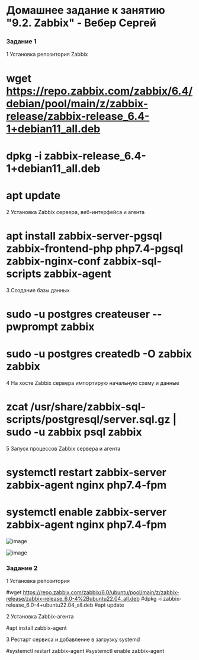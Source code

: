 # Домашнее задание к занятию "9.2. Zabbix" - Вебер Сергей


### Задание 1

1 Установка репозитория Zabbix

# wget https://repo.zabbix.com/zabbix/6.4/debian/pool/main/z/zabbix-release/zabbix-release_6.4-1+debian11_all.deb
# dpkg -i zabbix-release_6.4-1+debian11_all.deb
# apt update

2 Установка Zabbix сервера, веб-интерфейса и агента

# apt install zabbix-server-pgsql zabbix-frontend-php php7.4-pgsql zabbix-nginx-conf zabbix-sql-scripts zabbix-agent

3 Создание базы данных

# sudo -u postgres createuser --pwprompt zabbix
# sudo -u postgres createdb -O zabbix zabbix

4 На хосте Zabbix сервера импортирую начальную схему и данные

# zcat /usr/share/zabbix-sql-scripts/postgresql/server.sql.gz | sudo -u zabbix psql zabbix

5 Запуск процессов Zabbix сервера и агента

# systemctl restart zabbix-server zabbix-agent nginx php7.4-fpm
# systemctl enable zabbix-server zabbix-agent nginx php7.4-fpm


![image](https://user-images.githubusercontent.com/109193124/225293440-5881c8ca-b823-4f60-8b01-3c001f257c12.png)

![image](https://user-images.githubusercontent.com/109193124/225293532-7325149d-4b96-4179-9cd3-33edf633d3cc.png)


### Задание 2

1 Установка репозитория

#wget https://repo.zabbix.com/zabbix/6.0/ubuntu/pool/main/z/zabbix-release/zabbix-release_6.0-4%2Bubuntu22.04_all.deb
#dpkg -i zabbix-release_6.0-4+ubuntu22.04_all.deb
#apt update

2 Установка Zabbix-агента

#apt install zabbix-agent

3 Рестарт сервиса и добавление в загрузку systemd

#systemctl restart zabbix-agent
#systemctl enable zabbix-agent
